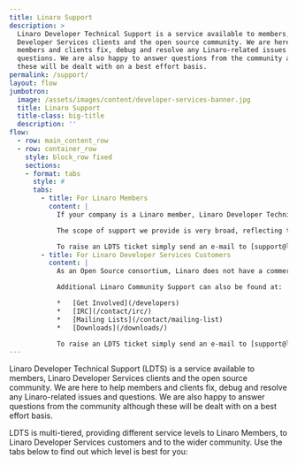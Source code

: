 ```yaml
---
title: Linaro Support
description: >
  Linaro Developer Technical Support is a service available to members, Linaro
  Developer Services clients and the open source community. We are here to help
  members and clients fix, debug and resolve any Linaro-related issues and
  questions. We are also happy to answer questions from the community although
  these will be dealt with on a best effort basis.
permalink: /support/
layout: flow
jumbotron:
  image: /assets/images/content/developer-services-banner.jpg
  title: Linaro Support
  title-class: big-title
  description: ''
flow:
  - row: main_content_row
  - row: container_row
    style: block_row fixed
    sections:
    - format: tabs
      style: #
      tabs:
        - title: For Linaro Members
          content: |
            If your company is a Linaro member, Linaro Developer Technical Support is one of the benefits you get. We are here to guide and support you on Linaro’s software releases, contributions to open source and training material. If you are unsure whether your company has access to LDTS then visit [our list of members](/members-by-group/) and check if your company is a Core, Club or Group member.

            The scope of support we provide is very broad, reflecting the many different areas Linaro operates in. Examples of technologies around which we provide support include GNU and LLVM toolchains for Arm platforms, Linux kernel (including mainline, Linaro Stable Kernel and kernel testing), power optimization and testing, OP-TEE, QEMU/KVM, LAVA, SQUAD and any work by your landing team.

            To raise an LDTS ticket simply send an e-mail to [support@linaro.org](mailto:support@linaro.org) from your company e-mail address or, if you prefer, register using your company e-mail address at [https://support.linaro.org](https://support.linaro.org). LDTS uses domain names to prioritize tickets from member companies, if you do not use your company e-mail address then your ticket will not be prioritized correctly.
        - title: For Linaro Developer Services Customers
          content: |
            As an Open Source consortium, Linaro does not have a commercial product set; rather, we are Member funded for Member directed projects and efforts for Linux on Arm. Community (non-Member) tickets are therefore handled on a best effort basis. Our free-of-charge service does not provide comprehensive technical support. The scope is much less broad than that offered to members and customers and we are not able to look deeply into specific problems. However where we have information to hand that can help, we will be delighted to share it.

            Additional Linaro Community Support can also be found at:

            *   [Get Involved](/developers)
            *   [IRC](/contact/irc/)
            *   [Mailing Lists](/contact/mailing-list)
            *   [Downloads](/downloads/)

            To raise an LDTS ticket simply send an e-mail to [support@linaro.org](mailto:support@linaro.org) or, if you prefer, register at [https://support.linaro.org](https://support.linaro.org/).
---
```

Linaro Developer Technical Support (LDTS) is a service available to members, Linaro Developer Services clients and
the open source community. We are here to help members and clients fix, debug and resolve any Linaro-related issues
and questions. We are also happy to answer questions from the community although these will be dealt with on a best
effort basis.

LDTS is multi-tiered, providing different service levels to Linaro Members, to Linaro Developer Services customers
and to the wider community. Use the tabs below to find out which level is best for you:

